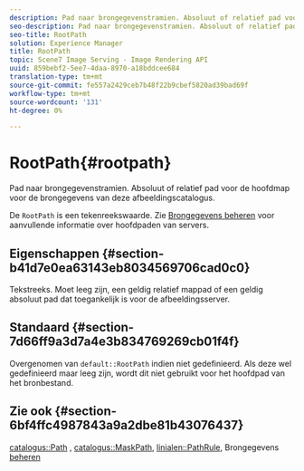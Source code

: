 ```yaml
---
description: Pad naar brongegevenstramien. Absoluut of relatief pad voor de hoofdmap voor de brongegevens van deze afbeeldingscatalogus.
seo-description: Pad naar brongegevenstramien. Absoluut of relatief pad voor de hoofdmap voor de brongegevens van deze afbeeldingscatalogus.
seo-title: RootPath
solution: Experience Manager
title: RootPath
topic: Scene7 Image Serving - Image Rendering API
uuid: 859bebf2-5ee7-4daa-8970-a18bddcee684
translation-type: tm+mt
source-git-commit: fe557a2429ceb7b48f22b9cbef5820ad39bad69f
workflow-type: tm+mt
source-wordcount: '131'
ht-degree: 0%

---
```



# RootPath{#rootpath}

Pad naar brongegevenstramien. Absoluut of relatief pad voor de hoofdmap voor de brongegevens van deze afbeeldingscatalogus.

De `RootPath` is een tekenreekswaarde. Zie [Brongegevens beheren](../../../../../is-api/image-serving-api-ref/c-configuration-and-administration/c-managing-content/r-source-data.md#reference-4eebd51b2db2401c90be771d3382329e) voor aanvullende informatie over hoofdpaden van servers.

## Eigenschappen {#section-b41d7e0ea63143eb8034569706cad0c0}

Tekstreeks. Moet leeg zijn, een geldig relatief mappad of een geldig absoluut pad dat toegankelijk is voor de afbeeldingsserver.

## Standaard {#section-7d66ff9a3d7a4e3b834769269cb01f4f}

Overgenomen van `default::RootPath` indien niet gedefinieerd. Als deze wel gedefinieerd maar leeg zijn, wordt dit niet gebruikt voor het hoofdpad van het bronbestand.

## Zie ook {#section-6bf4ffc4987843a9a2dbe81b43076437}

[catalogus::Path](/help/aem-is-ir-api/is-api/image-catalog/image-serving-api-ref/c-image-catalog-reference/c-image-svg-data-reference/c-image-data-reference/r-path-cat.md) ,  [catalogus::MaskPath](/help/aem-is-ir-api/is-api/image-catalog/image-serving-api-ref/c-image-catalog-reference/c-image-svg-data-reference/c-image-data-reference/r-maskpath-cat.md),   [linialen::PathRule](../../../../../is-api/image-catalog/image-serving-api-ref/c-image-catalog-reference/c-rule-set-reference/c-rule-set-reference.md#concept-3e5058cf3507470b82cac638df23ea8e), Brongegevens  [beheren](../../../../../is-api/image-serving-api-ref/c-configuration-and-administration/c-managing-content/r-source-data.md#reference-4eebd51b2db2401c90be771d3382329e)
